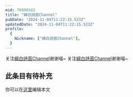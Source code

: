 ```yaml
---
mid: 76090342
title: "綿白詩茵Channel"
pubDate: "2024-11-04T11:22:15.523Z"
updatedDate: "2024-11-04T11:22:15.523Z"
profile:
  {
    Nickname: ["綿白詩茵Channel"],
  }
---
```


关注[綿白詩茵Channel](https://space.bilibili.com/76090342)谢谢喵~ 关注[綿白詩茵Channel](https://space.bilibili.com/76090342)谢谢喵~

## 此条目有待补充
你可以在[这里](https://github.com/Yuhanawa/VTuber.ICU/edit/master/src/content/v/綿白詩茵Channel/index.md)编辑本文
